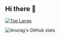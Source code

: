 ## Hi there 👋

<!--
[![Anurag's GitHub stats](https://github-readme-stats.vercel.app/api?username=mengdebiao)](https://github.com/anuraghazra/github-readme-stats)
-->

[![Top Langs](https://github-readme-stats.vercel.app/api/top-langs/?username=mengdebiao&layout=compact)](https://github.com/anuraghazra/github-readme-stats)

<img src="https://camo.githubusercontent.com/21201072665443dc4d4579462dd2e541899fea28755a0329b01bf90e3b39756c/68747470733a2f2f6769746875622d726561646d652d73746174732e76657263656c2e6170702f6170693f757365726e616d653d616e7572616768617a7261" alt="Anurag's GitHub stats" data-canonical-src="https://github-readme-stats.vercel.app/api?username=mengdebiao" style="max-width: 100%;">

<!--
**mengdebiao/mengdebiao** is a ✨ _special_ ✨ repository because its `README.md` (this file) appears on your GitHub profile.

Here are some ideas to get you started:

- 🔭 I’m currently working on ...
- 🌱 I’m currently learning ...
- 👯 I’m looking to collaborate on ...
- 🤔 I’m looking for help with ...
- 💬 Ask me about ...
- 📫 How to reach me: ...
- 😄 Pronouns: ...
- ⚡ Fun fact: ...
-->
